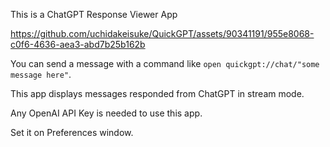 This is a ChatGPT Response Viewer App

https://github.com/uchidakeisuke/QuickGPT/assets/90341191/955e8068-c0f6-4636-aea3-abd7b25b162b

You can send a message with a command like `open quickgpt://chat/"some message here"`.

This app displays messages responded from ChatGPT in stream mode.

Any OpenAI API Key is needed to use this app.

Set it on Preferences window.
